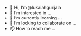 - 👋 Hi, I’m @lukaiahgurijala
- 👀 I’m interested in ...
- 🌱 I’m currently learning ...
- 💞️ I’m looking to collaborate on ...
- 📫 How to reach me ...

<!---
lukaiahgurijala/lukaiahgurijala is a ✨ special ✨ repository because its `README.md` (this file) appears on your GitHub profile.
You can click the Preview link to take a look at your changes.
--->
